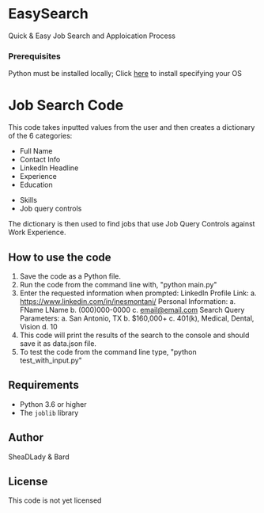 # EasySearch
Quick &amp; Easy Job Search and Apploication Process

### Prerequisites

Python must be installed locally; Click [here](https://www.python.org/downloads/) to install specifying your OS

# Job Search Code

This code takes inputted values from the user and then creates a dictionary of the 6 categories:

* Full Name
* Contact Info
* LinkedIn Headline
* Experience
* Education
<!-- * Licenses & certifications -->
<!-- * Volunteering -->
* Skills
* Job query controls

The dictionary is then used to find jobs that use Job Query Controls against Work Experience.

## How to use the code

1. Save the code as a Python file.
2. Run the code from the command line with, "python main.py"
3. Enter the requested information when prompted:
LinkedIn Profile Link:
   a. https://www.linkedin.com/in/inesmontani/
Personal Information:
   a. FName LName
   b. (000)000-0000
   c. email@email.com
Search Query Parameters:
   a. San Antonio, TX
   b. $160,000+
   c. 401(k), Medical, Dental, Vision
   d. 10
4. This code will print the results of the search to the console and should save it as data.json file.
5. To test the code from the command line type, "python test_with_input.py"

## Requirements

* Python 3.6 or higher
* The `joblib` library

## Author

SheaDLady & Bard

## License

This code is not yet licensed

